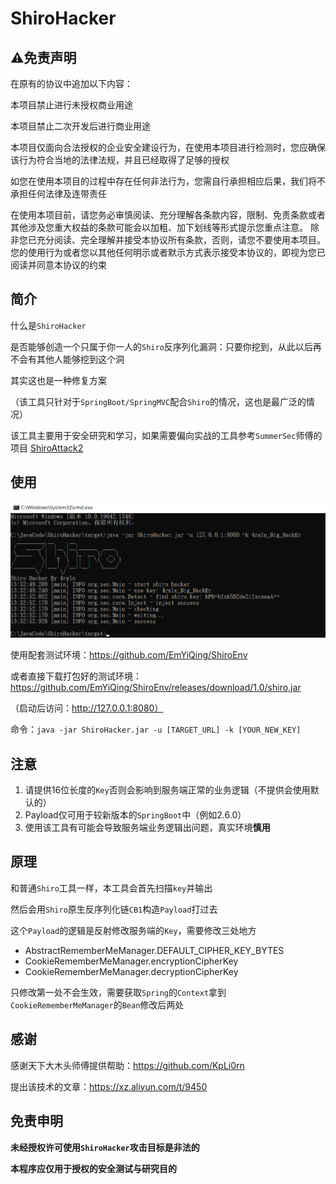 # ShiroHacker

## ⚠️免责声明
在原有的协议中追加以下内容：

本项目禁止进行未授权商业用途

本项目禁止二次开发后进行商业用途

本项目仅面向合法授权的企业安全建设行为，在使用本项目进行检测时，您应确保该行为符合当地的法律法规，并且已经取得了足够的授权

如您在使用本项目的过程中存在任何非法行为，您需自行承担相应后果，我们将不承担任何法律及连带责任

在使用本项目前，请您务必审慎阅读、充分理解各条款内容，限制、免责条款或者其他涉及您重大权益的条款可能会以加粗、加下划线等形式提示您重点注意。 除非您已充分阅读、完全理解并接受本协议所有条款，否则，请您不要使用本项目。您的使用行为或者您以其他任何明示或者默示方式表示接受本协议的，即视为您已阅读并同意本协议的约束

## 简介

什么是`ShiroHacker`

是否能够创造一个只属于你一人的`Shiro`反序列化漏洞：只要你挖到，从此以后再不会有其他人能够挖到这个洞

其实这也是一种修复方案

（该工具只针对于`SpringBoot/SpringMVC`配合`Shiro`的情况，这也是最广泛的情况）

该工具主要用于安全研究和学习，如果需要偏向实战的工具参考`SummerSec`师傅的项目 [ShiroAttack2](https://github.com/SummerSec/ShiroAttack2)

## 使用

![](img/01.png)

使用配套测试环境：https://github.com/EmYiQing/ShiroEnv

或者直接下载打包好的测试环境：https://github.com/EmYiQing/ShiroEnv/releases/download/1.0/shiro.jar

（启动后访问：http://127.0.0.1:8080）

命令：`java -jar ShiroHacker.jar -u [TARGET_URL] -k [YOUR_NEW_KEY]`

## 注意

1. 请提供16位长度的`Key`否则会影响到服务端正常的业务逻辑（不提供会使用默认的）
2. Payload仅可用于较新版本的`SpringBoot`中（例如2.6.0）
3. 使用该工具有可能会导致服务端业务逻辑出问题，真实环境**慎用**

## 原理

和普通`Shiro`工具一样，本工具会首先扫描`key`并输出

然后会用`Shiro`原生反序列化链`CB1`构造`Payload`打过去

这个`Payload`的逻辑是反射修改服务端的`Key`，需要修改三处地方

- AbstractRememberMeManager.DEFAULT_CIPHER_KEY_BYTES
- CookieRememberMeManager.encryptionCipherKey
- CookieRememberMeManager.decryptionCipherKey

只修改第一处不会生效，需要获取`Spring`的`Context`拿到`CookieRememberMeManager`的`Bean`修改后两处

## 感谢

感谢天下大木头师傅提供帮助：https://github.com/KpLi0rn

提出该技术的文章：https://xz.aliyun.com/t/9450

## 免责申明

**未经授权许可使用`ShiroHacker`攻击目标是非法的**

**本程序应仅用于授权的安全测试与研究目的**

